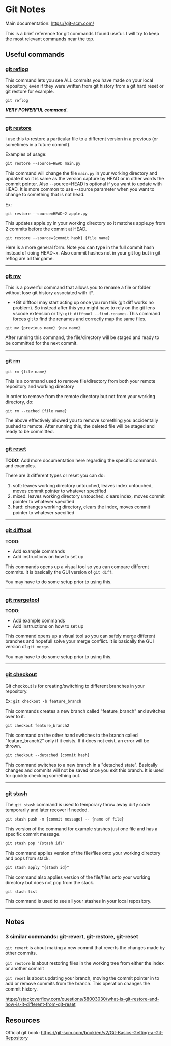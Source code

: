 # Git Notes

Main documentation: https://git-scm.com/

This is a brief reference for git commands I found useful.
I will try to keep the most relevant commands near the top.

## Useful commands

### [git reflog](https://git-scm.com/docs/git-reflog)

This command lets you see ALL commits you have made on your local repository,
even if they were written from git history from a git hard reset
or git restore for example.

`git reflog`

***VERY POWERFUL command.***

***

### [git restore](https://git-scm.com/docs/git-restore)

i use this to restore a particular file to a different version in a previous
(or sometimes in a future commit).

Examples of usage:

`git restore --source=HEAD main.py`

This command will change the file `main.py` in your working directory and update it
so it is same as the version capture by HEAD or in other words the commit pointer.
Also --source=HEAD is optional if you want to update with HEAD. It is more common
to use --source parameter when you want to change to something that is not head.

Ex:

`git restore --source=HEAD~2 apple.py` 

This updates apple.py in your working
directory so it matches apple.py from 2 commits
before the commit at HEAD.

`git restore --source={commit hash} {file name}`

Here is a more general form. Note you can type in the
full commit hash instead of doing HEAD~x. Also commit hashes
not in your git log but in git reflog are all fair game.

***

### [git mv](https://git-scm.com/docs/git-mv)

This is a powerful command that allows you to
rename a file or folder without lose git history
associated with it*.

* \*Git difftool may start acting up once you run this
(git diff works no problem). So instead after this you
might have to rely on the git lens vscode extension
or try:   `git difftool --find-renames`. This command
forces git to find the renames and correctly map
the same files.

`git mv {previous name} {new name}`

After running this command, the file/directory will be staged and
ready to be committed for the next commit.

***

### [git rm](https://git-scm.com/docs/git-rm)


`git rm {file name}`

This is a command used to remove file/directory
from both your remote repository and working directory

In order to remove from the remote directory but not
from your working directory, do:

`git rm --cached {file name}`

The above effectively allowed you to remove something you
accidentally pushed to remote. After running this,
the deleted file will be staged and ready to be committed.

***

### [git reset](https://git-scm.com/docs/git-reset)

**TODO:** Add more documentation here regarding the specific commands and examples.

There are 3 different types or reset you can do:
1) soft: leaves working directory untouched, leaves index untouched, moves commit pointer to whatever specified
2) mixed: leaves working directory untouched, clears index, moves commit pointer to whatever specified
3) hard: changes working directory, clears the index, moves commit pointer to whatever specified

***

### [git difftool](https://git-scm.com/docs/git-difftool)
**TODO**: 
- Add example commands
- Add instructions on how to set up

This commands opens up a visual tool so you can compare
different commits. It is basically the GUI version
of `git diff`.

You may have to do some setup prior to using this.

***

### [git mergetool](https://git-scm.com/docs/git-mergetool)
**TODO**: 
- Add example commands
- Add instructions on how to set up

This command opens up a visual tool so you can safely
merge different branches and hopefull solve your
merge conflict. It is basically the GUI version
of `git merge`.

You may have to do some setup prior to using this.

***

### [git checkout](https://git-scm.com/docs/git-checkout)

Git checkout is for creating/switching to different branches in your repository.

Ex: `git checkout -b feature_branch`

This commands creates a new branch called "feature_branch" and switches over to it.

`git checkout feature_branch2`

This command on the other hand switches to the branch called "feature_branch2" only
if it exists. If it does not exist, an error will be thrown.

`git checkout --detached {commit hash}`

This command switches to a new branch in a "detached state". Basically changes and commits
will not be saved once you exit this branch. It is used for quickly checking something out.

***

### [git stash](https://git-scm.com/docs/git-stash)

The `git stash` command is used to temporary throw away dirty code temporarily and
later recover if needed.

`git stash push -m {commit message} -- {name of file}`

This version of the command for example stashes just one file and has a specific commit message.

`git stash pop "{stash id}"`

This command applies version of the file/files onto your working directory and
pops from stack.

`git stash apply "{stash id}"`

This command also applies version of the file/files onto your working directory
but does not pop from the stack.

`git stash list`

This command is used to see all your stashes in your local repository.

***

## Notes

### 3 similar commands: git-revert, git-restore, git-reset

`git revert` is about making a new commit that reverts the changes made by other commits.

`git restore` is about restoring files in the working tree from either the index
or another commit

`git reset` is about updating your branch, moving the commit pointer in to add or remove
commits from the branch. This operation changes the commit history.

https://stackoverflow.com/questions/58003030/what-is-git-restore-and-how-is-it-different-from-git-reset

## Resources

Official git book: https://git-scm.com/book/en/v2/Git-Basics-Getting-a-Git-Repository